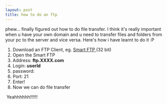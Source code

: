 ```yaml
---
layout: post
title: how to do an ftp
---
```


phew... finally figured out how to do file transfer. I think it's really important when u have your own domain and u need to transfer files and folders from your pc to the server and vice versa. Here's how i have learnt to do it :P

1. Download an FTP Client, eg. [Smart FTP ](http://www.download.com/SmartFTP/3000-2160-10028635.html)(32 bit)
2. Open the Smart FTP
3. Address: **ftp.XXXX.com**
4. Login: **userId**
5. password:
6. Port: 21
7. Enter!
8. Now we can do file transfer

 Yeahhhhhh!!!!!!
